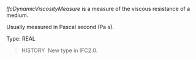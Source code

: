 _IfcDynamicViscosityMeasure_ is a measure of the viscous resistance of a medium.

Usually measured in Pascal second (Pa s).

Type: REAL

> HISTORY&nbsp; New type in IFC2.0.

